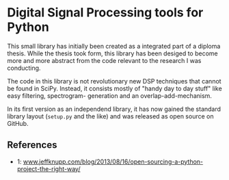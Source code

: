 # Digital Signal Processing tools for Python

This small library has initially been created as a integrated part of a diploma thesis.
While the thesis took form, this library has been desiged to become more and more abstract
from the code relevant to the research I was conducting.

The code in this library is not revolutionary new DSP techniques that cannot be found in SciPy.
Instead, it consists mostly of "handy day to day stuff" like easy filtering, spectrogram-
generation and an overlap-add-mechanism.

In its first version as an independend library, it has now gained the standard library
layout (`setup.py` and the like) and was released as open source on GitHub.

## References

 - 1: www.jeffknupp.com/blog/2013/08/16/open-sourcing-a-python-project-the-right-way/